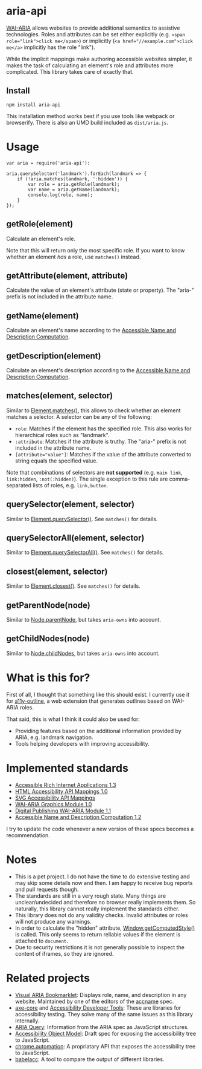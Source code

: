 # aria-api

[WAI-ARIA](https://www.w3.org/TR/wai-aria/) allows websites to provide
additional semantics to assistive technologies. Roles and attributes can be set
either explicitly (e.g. `<span role="link">click me</span>`) or implicitly
(`<a href="//example.com">click me</a>` implicitly has the role "link").

While the implicit mappings make authoring accessible websites simpler, it
makes the task of calculating an element's role and attributes more
complicated. This library takes care of exactly that.

## Install

    npm install aria-api

This installation method works best if you use tools like webpack or
browserify. There is also an UMD build included as `dist/aria.js`.

# Usage

    var aria = require('aria-api'):

    aria.querySelector('landmark').forEach(landmark => {
        if (!aria.matches(landmark, ':hidden')) {
            var role = aria.getRole(landmark);
            var name = aria.getName(landmark);
            console.log(role, name);
        }
    });

## getRole(element)

Calculate an element's role.

Note that this will return only the most specific role. If you want to know
whether an element *has* a role, use `matches()` instead.

## getAttribute(element, attribute)

Calculate the value of an element's attribute (state or property). The
"aria-" prefix is not included in the attribute name.

## getName(element)

Calculate an element's name according to the [Accessible Name and Description
Computation](https://www.w3.org/TR/accname-aam-1.1/#mapping_additional_nd_te).

## getDescription(element)

Calculate an element's description according to the [Accessible Name and
Description Computation](https://www.w3.org/TR/accname-aam-1.1/#mapping_additional_nd_te).

## matches(element, selector)

Similar to [Element.matches()](https://developer.mozilla.org/en-US/docs/Web/API/Element/matches),
this allows to check whether an element matches a selector. A selector can be
any of the following:

-   `role`: Matches if the element has the specified role. This also works for
    hierarchical roles such as "landmark".
-   `:attribute`: Matches if the attribute is truthy. The "aria-" prefix is not
    included in the attribute name.
-   `[attribute="value"]`: Matches if the value of the attribute converted to
    string equals the specified value.

Note that combinations of selectors are **not supported** (e.g. `main link`,
`link:hidden`, `:not(:hidden)`).  The single exception to this rule are
comma-separated lists of roles, e.g. `link,button`.

## querySelector(element, selector)

Similar to [Element.querySelector()](https://developer.mozilla.org/en-US/docs/Web/API/Element/querySelector).
See `matches()` for details.

## querySelectorAll(element, selector)

Similar to [Element.querySelectorAll()](https://developer.mozilla.org/en-US/docs/Web/API/Element/querySelectorAll).
See `matches()` for details.

## closest(element, selector)

Similar to [Element.closest()](https://developer.mozilla.org/en-US/docs/Web/API/Element/closest).
See `matches()` for details.

## getParentNode(node)

Similar to [Node.parentNode](https://developer.mozilla.org/en-US/docs/Web/API/Node/parentNode),
but takes `aria-owns` into account.

## getChildNodes(node)

Similar to [Node.childNodes](https://developer.mozilla.org/en-US/docs/Web/API/Node/childNodes),
but takes `aria-owns` into account.

# What is this for?

First of all, I thought that something like this should exist. I currently use
it for [a11y-outline](https://github.com/xi/a11y-outline/), a web extension
that generates outlines based on WAI-ARIA roles.

That said, this is what I think it could also be used for:

-   Providing features based on the additional information provided by ARIA,
    e.g. landmark navigation.
-   Tools helping developers with improving accessibility.

# Implemented standards

-   [Accessible Rich Internet Applications 1.3](https://www.w3.org/TR/wai-aria-1.3/)
-   [HTML Accessibility API Mappings 1.0](https://www.w3.org/TR/html-aam-1.0/)
-   [SVG Accessibility API Mappings](https://www.w3.org/TR/svg-aam-1.0/)
-   [WAI-ARIA Graphics Module 1.0](https://www.w3.org/TR/graphics-aria-1.0/)
-   [Digital Publishing WAI-ARIA Module 1.1](https://www.w3.org/TR/dpub-aria-1.1/)
-   [Accessible Name and Description Computation 1.2](https://www.w3.org/TR/accname-1.2/)

I try to update the code whenever a new version of these specs becomes a
recommendation.

# Notes

-   This is a pet project. I do not have the time to do extensive testing and
    may skip some details now and then. I am happy to receive bug reports and
    pull requests though.
-   The standards are still in a very rough state. Many things are
    unclear/undecided and therefore no browser really implements them. So
    naturally, this library cannot really implement the standards either.
-   This library does not do any validity checks. Invalid attributes or roles
    will not produce any warnings.
-   In order to calculate the "hidden" attribute,
    [Window.getComputedStyle()](https://developer.mozilla.org/en-US/docs/Web/API/Window/getComputedStyle)
    is called. This only seems to return reliable values if the element is
    attached to `document`.
-   Due to security restrictions it is not generally possible to inspect the
    content of iframes, so they are ignored.

# Related projects

-   [Visual ARIA Bookmarklet](https://whatsock.github.io/visual-aria/github-bookmarklet/visual-aria.htm):
    Displays role, name, and description in any website. Maintained by one of
    the editors of the [accname]() spec.
-   [axe-core](https://github.com/dequelabs/axe-core/) and
    [Accessibility Developer Tools](https://github.com/GoogleChrome/accessibility-developer-tools):
    These are libraries for accessibility testing. They solve many of the same
    issues as this library internally.
-   [ARIA Query](https://github.com/A11yance/aria-query):
    Information from the ARIA spec as JavaScript structures.
-   [Accessibility Object Model](https://wicg.github.io/aom/):
    Draft spec for exposing the accessibility tree to JavaScript.
-   [chrome.automation](https://developer.chrome.com/extensions/automation):
    A propriatary API that exposes the accessibility tree to JavaScript.
-   [babelacc](https://xi.github.io/babelacc/):
    A tool to compare the output of different libraries.
